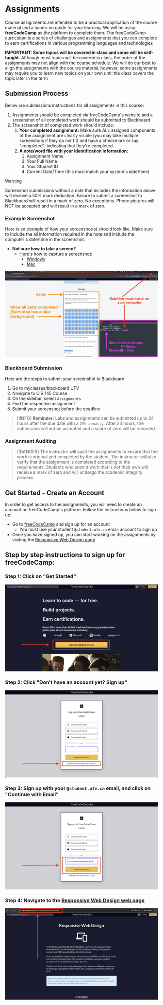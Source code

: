 # Assignments

Course assignments are intended to be a practical application of the course material and a hands-on guide for your learning. We will be using **freeCodeCamp** as the platform to complete them. The freeCodeCamp curriculum is a series of challenges and assignments that you can complete to earn certifications in various programming languages and technologies

**IMPORTANT: Some topics will be covered in class and some will be self-taught.** Although most topics will be covered in class, the order of the assignments may not align with the course schedule. We will do our best to align the assignments with the course material, however, some assignments may require you to learn new topics on your own until the class covers the topic later in the term

## Submission Process

Below are submissions instructions for all assignments in this course:

1. Assignments should be completed via freeCodeCamp's website and a screenshot of all completed work should be submitted to Blackboard
2. The screenshot of completed work should include:
   1. **Your completed assignment:** Make sure ALL assigned components of the assignment are clearly visible (you may take multiple screenshots if they do not fit) and have a checkmark or say "completed", indicating that they're completed.
   2. **A note/word file with your identification information:**
      1. Assignment Name
      2. Your Full Name
      3. Your Student ID
      4. Current Date/Time (this must match your system's date/time)

> [!WARNING]
> Screenshot submissions without a note that includes the information above will receive a 50% mark deduction. Failure to submit a screenshot to Blackboard will result in a mark of zero. No exceptions. Phone pictures will NOT be accepted and will result in a mark of zero.

### Example Screenshot

Here is an example of how your screenshot(s) should look like. Make sure to include the all information required in the note and include the computer's date/time in the screenshot.

- **Not sure how to take a screen?**
  - Here's how to capture a screenshot:
    - [Windows](https://www.wikihow.com/Take-a-Screenshot-in-Microsoft-Windows)
    - [Mac](https://support.apple.com/en-ca/HT201361)

![](images/assignment-example-annotated.jpeg)

### Blackboard Submission

Here are the steps to submit your screenshot to Blackboard:

1. Go to myclasses/blackboard UFV
2. Navigate to CIS 145 Course
3. On the sidebar, select `Assignments`
4. Find the respective assignment
5. Submit your screenshot before the deadline

> [!INFO]
> **Reminder:** Labs and assignments can be submitted up to 24 hours after the due date with a `25% penalty`. After 24 hours, the submission will not be accepted and a score of zero will be recorded. 

### Assignment Auditing

> [!DANGER]
> The instructor will audit the assignments to ensure that the work is original and completed by the student. The instructor will also verify that the assignment is completed according to the requirements. Students who submit work that is not their own will receive a mark of zero and will undergo the academic integrity process.

## Get Started - Create an Account

In order to get access to the assignments, you will need to create an account on freeCodeCamp's platform. Follow the instructions below to sign up:

- Go to [freeCodeCamp](https://www.freecodecamp.org/) and sign up for an account
  - You must use your student `@student.ufv.ca` email account to sign up
- Once you have signed up, you can start working on the assignments by visiting the [Responsive Web Design page](https://www.freecodecamp.org/learn/2022/responsive-web-design/)


## Step by step instructions to sign up for freeCodeCamp:

### Step 1: Click on "Get Started"
![Join freeCodeCamp 1](images/assignment/freeCodeCamp-step-1-annotated.png)

### Step 2: Click "Don't have an account yet? Sign up"
![Join freeCodeCamp 2](images/assignment/freeCodeCamp-step-2-annotated.png)

### Step 3: Sign up with your `@student.ufv.ca` email, and click on "Continue with Email"
![Join freeCodeCamp 3](images/assignment/freeCodeCamp-step-3-annotated.png)

### Step 4: Navigate to the [Responsive Web Design web page](https://www.freecodecamp.org/learn/2022/responsive-web-design/)
![Join freeCodeCamp 4](images/assignment/freeCodeCamp-step-4-annotated.png)